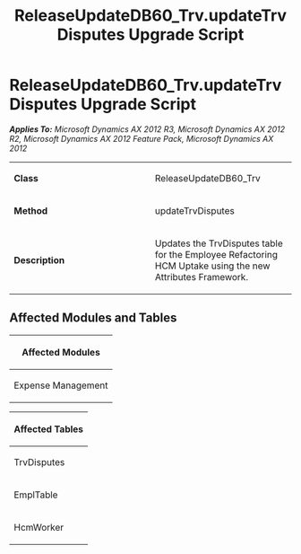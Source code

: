 ﻿---
title: ReleaseUpdateDB60_Trv.updateTrvDisputes Upgrade Script
TOCTitle: ReleaseUpdateDB60_Trv.updateTrvDisputes Upgrade Script
ms:assetid: 32ab2290-243c-ce97-9498-7eceafe7dc2f
ms:mtpsurl: https://msdn.microsoft.com/en-us/library/JJ685079(v=AX.60)
ms:contentKeyID: 49707533
ms.date: 05/18/2015
mtps_version: v=AX.60
---

# ReleaseUpdateDB60\_Trv.updateTrvDisputes Upgrade Script 


_**Applies To:** Microsoft Dynamics AX 2012 R3, Microsoft Dynamics AX 2012 R2, Microsoft Dynamics AX 2012 Feature Pack, Microsoft Dynamics AX 2012_

<table>
<colgroup>
<col style="width: 50%" />
<col style="width: 50%" />
</colgroup>
<tbody>
<tr class="odd">
<td><p><strong>Class</strong></p></td>
<td><p>ReleaseUpdateDB60_Trv</p></td>
</tr>
<tr class="even">
<td><p><strong>Method</strong></p></td>
<td><p>updateTrvDisputes</p></td>
</tr>
<tr class="odd">
<td><p><strong>Description</strong></p></td>
<td><p>Updates the TrvDisputes table for the Employee Refactoring HCM Uptake using the new Attributes Framework.</p></td>
</tr>
</tbody>
</table>


## Affected Modules and Tables

<table>
<colgroup>
<col style="width: 100%" />
</colgroup>
<thead>
<tr class="header">
<th><p>Affected Modules</p></th>
</tr>
</thead>
<tbody>
<tr class="odd">
<td><p>Expense Management</p></td>
</tr>
</tbody>
</table>


<table>
<colgroup>
<col style="width: 100%" />
</colgroup>
<thead>
<tr class="header">
<th><p>Affected Tables</p></th>
</tr>
</thead>
<tbody>
<tr class="odd">
<td><p>TrvDisputes</p></td>
</tr>
<tr class="even">
<td><p>EmplTable</p></td>
</tr>
<tr class="odd">
<td><p>HcmWorker</p></td>
</tr>
</tbody>
</table>

  


